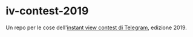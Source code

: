 # iv-contest-2019

Un repo per le cose dell'[instant view contest di Telegram](https://instantview.telegram.org), edizione 2019.
